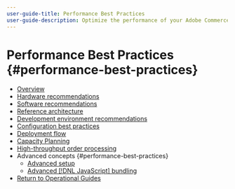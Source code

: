 ```yaml
---
user-guide-title: Performance Best Practices
user-guide-description: Optimize the performance of your Adobe Commerce or Magento Open Source production deployment using our recommendations.
---
```


# Performance Best Practices {#performance-best-practices}

- [Overview](overview.md)
- [Hardware recommendations](hardware.md)
- [Software recommendations](software.md)
- [Reference architecture](reference-architecture.md)
- [Development environment recommendations](development-environment.md)
- [Configuration best practices](configuration.md)
- [Deployment flow](deployment-flow.md)
- [Capacity Planning](capacity-planning.md)
- [High-throughput order processing](high-throughput-order-processing.md)
- Advanced concepts {#performance-best-practices}
  - [Advanced setup](advanced-setup.md)
  - [Advanced [!DNL JavaScript] bundling](advanced-js-bundling.md)
- [Return to Operational Guides](https://experienceleague.adobe.com/docs/commerce-operations/operational-guides/home.html)

